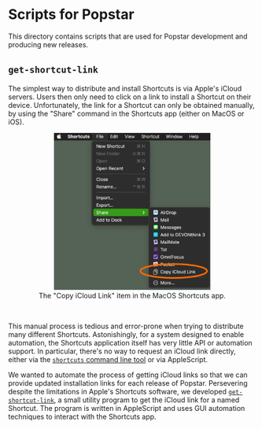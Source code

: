 # Scripts for Popstar

This directory contains scripts that are used for Popstar development and producing new releases.

## `get-shortcut-link`

The simplest way to distribute and install Shortcuts is via Apple's iCloud servers. Users then only need to click on a link to install a Shortcut on their device. Unfortunately, the link for a Shortcut can only be obtained manually, by using the "Share" command in the Shortcuts app (either on MacOS or iOS). 

<div align="center">
<figure>
<img width='75%' src=".graphics/macos-shortcuts-app-icloud-link.png"><br>
<figcaption>The "Copy iCloud Link" item in the MacOS Shortcuts app.</figcaption>
</figure>
</div><br>

This manual process is tedious and error-prone when trying to distribute many different Shortcuts. Astonishingly, for a system designed to enable automation, the Shortcuts application itself has very little API or automation support. In particular, there's no way to request an iCloud link directly, either via the [`shortcuts` command line tool](https://support.apple.com/en-nz/guide/shortcuts-mac/apd455c82f02/mac) or via AppleScript.

We wanted to automate the process of getting iCloud links so that we can provide updated installation links for each release of Popstar. Persevering despite the limitations in Apple's Shortcuts software, we developed [`get-shortcut-link`](get-shortcut-link), a small utility program to get the iCloud link for a named Shortcut. The program is written in AppleScript and uses GUI automation techniques to interact with the Shortcuts app.
